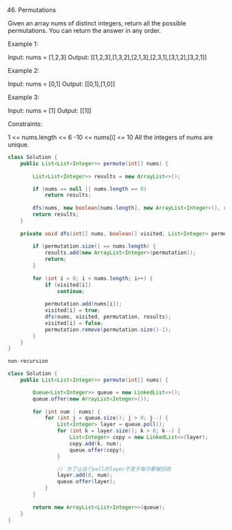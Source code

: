 46. Permutations

Given an array nums of distinct integers, return all the possible permutations. You can return the answer in any order.

 Example 1:

Input: nums = [1,2,3]
Output: [[1,2,3],[1,3,2],[2,1,3],[2,3,1],[3,1,2],[3,2,1]]

Example 2:

Input: nums = [0,1]
Output: [[0,1],[1,0]]

Example 3:

Input: nums = [1]
Output: [[1]]


Constraints:

1 <= nums.length <= 6
-10 <= nums[i] <= 10
All the integers of nums are unique.

```java
class Solution {
    public List<List<Integer>> permute(int[] nums) {
        
        List<List<Integer>> results = new ArrayList<>();

        if (nums == null || nums.length == 0)
            return results;
        
        dfs(nums, new boolean[nums.length], new ArrayList<Integer>(), results);
        return results;
    }
    
    private void dfs(int[] nums, boolean[] visited, List<Integer> permutation, List<List<Integer>> results) {
        
        if (permutation.size() == nums.length) {
            results.add(new ArrayList<Integer>(permutation));
            return;
        }
        
        for (int i = 0; i < nums.length; i++) {
            if (visited[i])
                continue;
            
            permutation.add(nums[i]);
            visited[i] = true;
            dfs(nums, visited, permutation, results);
            visited[i] = false;
            permutation.remove(permutation.size()-1);
        }
    }
}
```

```java
non-recursion

class Solution {
    public List<List<Integer>> permute(int[] nums) {

        Queue<List<Integer>> queue = new LinkedList<>();
        queue.offer(new ArrayList<Integer>());
        
        for (int num : nums) {
            for (int j = queue.size(); j > 0; j--) {
                List<Integer> layer = queue.poll();
                for (int k = layer.size(); k > 0; k--) {
                    List<Integer> copy = new LinkedList<>(layer);
                    copy.add(k, num);
                    queue.offer(copy);
                }

                // 为了让这个poll的layer不至于每次都被回收
                layer.add(0, num);
                queue.offer(layer);
            }
        }
        
        return new ArrayList<List<Integer>>(queue);
    }
}
```

